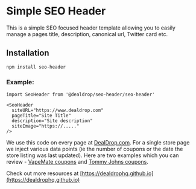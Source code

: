 # Simple SEO Header
This is a simple SEO focused header template allowing you to easily manage a pages title, description, canonical url, Twitter card etc.

## Installation
`npm install seo-header`

### Example:
```
import SeoHeader from '@dealdrop/seo-header/seo-header'

<SeoHeader 
  siteURL="https://www.dealdrop.com"
  pageTitle="Site Title"
  description="Site description"
  siteImage="https://....."
/>

```

We use this code on every page at [DealDrop.com](https://www.dealdrop.com). For a single store page we inject various data points (ie the number of coupons or the date the store listing was last updated). Here are two examples which you can review -  [VapeMate coupons](https://www.dealdrop.com/store/vapemate.co.uk) and [Tommy Johns coupons](https://www.dealdrop.com/store/tommyjohn.com).

Check out more resources at [https://dealdrophq.github.io](https://dealdrophq.github.io)